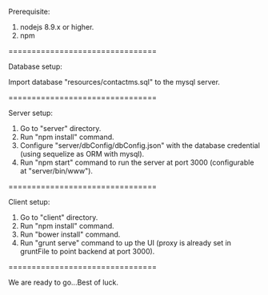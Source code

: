 Prerequisite:

1. nodejs 8.9.x or higher.
2. npm

================================

Database setup:

Import database "resources/contactms.sql" to the mysql server.

================================

Server setup:

1. Go to "server" directory.
2. Run "npm install" command.
3. Configure "server/dbConfig/dbConfig.json" with the database credential (using sequelize as ORM with mysql).
4. Run "npm start" command to run the server at port 3000 (configurable at "server/bin/www").

================================

Client setup:

1. Go to "client" directory.
2. Run "npm install" command.
3. Run "bower install" command.
4. Run "grunt serve" command to up the UI (proxy is already set in gruntFile to point backend at port 3000).

================================

We are ready to go...Best of luck.

